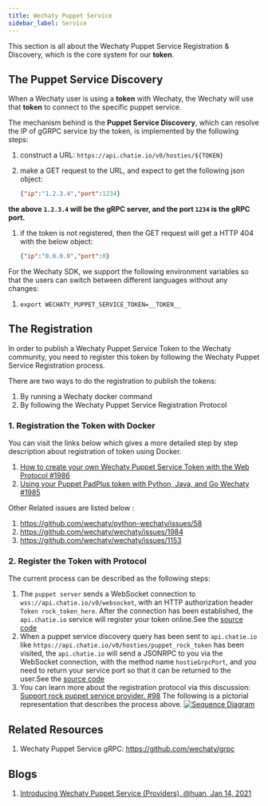 ```yaml
---
title: Wechaty Puppet Service
sidebar_label: Service
---
```

This section is all about the Wechaty Puppet Service Registration & Discovery, which is the core system for our **token**.

## The Puppet Service Discovery

When a Wechaty user is using a **token** with Wechaty, the Wechaty will use that **token** to connect to the specific puppet service.

The mechanism behind is the **Puppet Service Discovery**, which can resolve the IP of gGRPC service by the token, is implemented by the following steps:

1. construct a URL: `https://api.chatie.io/v0/hosties/${TOKEN}`
1. make a GET request to the URL, and expect to get the following json object:

    ```json
    {"ip":"1.2.3.4","port":1234}
    ```

**the above `1.2.3.4` will be the gRPC server, and the port `1234` is the gRPC port.**

1. if the token is not registered, then the GET request will get a HTTP 404 with the below object:

    ```json
    {"ip":"0.0.0.0","port":0}
    ```

For the Wechaty SDK, we support the following environment variables so that the users can switch between different languages without any changes:

1. `export WECHATY_PUPPET_SERVICE_TOKEN=__TOKEN__`

## The Registration

In order to publish a Wechaty Puppet Service Token to the Wechaty community, you need to register this token by following the Wechaty Puppet Service Registration process.

There are two ways to do the registration to publish the tokens:

1. By running a Wechaty docker command
1. By following the Wechaty Puppet Service Registration Protocol

### 1. Registration the Token with Docker

You can visit the links below which gives a more detailed step by step description about registration of token using Docker.

1. [How to create your own Wechaty Puppet Service Token with the Web Protocol #1986](https://github.com/wechaty/wechaty/issues/1986)
1. [Using your Puppet PadPlus token with Python, Java, and Go Wechaty #1985](https://github.com/wechaty/wechaty/issues/1985)

 Other Related issues are listed below :

1. <https://github.com/wechaty/python-wechaty/issues/58>
1. <https://github.com/wechaty/wechaty/issues/1984>
1. <https://github.com/wechaty/wechaty/issues/1153>

### 2. Register the Token with Protocol

The current process can be described as the following steps:

1. The `puppet server` sends a WebSocket connection to `wss://api.chatie.io/v0/websocket`, with an HTTP authorization header  `Token rock_token_here`. After the connection has been established, the `api.chatie.io` service will register your token online.See the
[source code](https://github.com/wechaty/wechaty/blob/7e97620e2a92841227a6ae355efa615c5af95b32/src/io.ts#L236)
2. When a puppet service discovery query has been sent to `api.chatie.io` like `https://api.chatie.io/v0/hosties/puppet_rock_token` has been visited, the `api.chatie.io` will send a JSONRPC to you via the WebSocket connection, with the method name `hostieGrpcPort`, and you need to return your service port so that it can be returned to the user.See the [source code](https://github.com/wechaty/wechaty/blob/7e97620e2a92841227a6ae355efa615c5af95b32/src/io.ts#L363)
3. You can learn more about the registration protocol via this discussion: [Support rock puppet service provider. #98](https://github.com/wechaty/wechaty-puppet-service/issues/98)
The following is a pictorial representation that describes the process above.
[![Sequence Diagram](https://mermaid.ink/img/eyJjb2RlIjoic2VxdWVuY2VEaWFncmFtXG4gICAgV2VjaGF0eSBQdXBwZXQgU2VydmVyLT4-K2FwaS5jaGF0aWUuaW86IFNlbmRzIGEgd2Vic29ja2V0IGNvbm5lY3Rpb24gd2l0aCBIdHRwIGF1dGhvcml6YXRpb24gaGVhZGVyKFRva2VuIHB1cHBldF9zZXJ2Y2llX3Rva2VuX2hlcmUpXG4gICAgYXBpLmNoYXRpZS5pby0-PiBXZWNoYXR5IFB1cHBldCBTZXJ2ZXI6IENvbm5lY3Rpb24gZXNhdGJsaXNoZWQgYW5kIHRva2VuIHJlZ2lzdGVyZWRcbiAgICAiLCJtZXJtYWlkIjp7InRoZW1lIjoiZGVmYXVsdCJ9LCJ1cGRhdGVFZGl0b3IiOmZhbHNlLCJhdXRvU3luYyI6ZmFsc2UsInVwZGF0ZURpYWdyYW0iOmZhbHNlfQ)](https://mermaid-js.github.io/mermaid-live-editor/edit##eyJjb2RlIjoic2VxdWVuY2VEaWFncmFtXG4gICAgV2VjaGF0eSBQdXBwZXQgU2VydmVyLT4-K2FwaS5jaGF0aWUuaW86IFNlbmRzIGEgd2Vic29ja2V0IGNvbm5lY3Rpb24gd2l0aCBIdHRwIGF1dGhvcml6YXRpb24gaGVhZGVyKFRva2VuIHB1cHBldF9zZXJ2Y2llX3Rva2VuX2hlcmUpXG4gICAgYXBpLmNoYXRpZS5pby0-PiBXZWNoYXR5IFB1cHBldCBTZXJ2ZXI6IENvbm5lY3Rpb24gZXNhdGJsaXNoZWQgYW5kIHRva2VuIHJlZ2lzdGVyZWRcbiAgICAiLCJtZXJtYWlkIjoie1xuICBcInRoZW1lXCI6IFwiZGVmYXVsdFwiXG59IiwidXBkYXRlRWRpdG9yIjp0cnVlLCJhdXRvU3luYyI6ZmFsc2UsInVwZGF0ZURpYWdyYW0iOmZhbHNlfQ)

## Related Resources

1. Wechaty Puppet Service gRPC: <https://github.com/wechaty/grpc>

## Blogs

1. [Introducing Wechaty Puppet Service (Providers), @huan, Jan 14, 2021](https://wechaty.js.org/2021/01/14/wechaty-puppet-service/)
